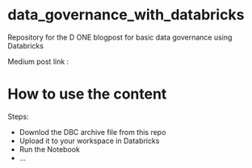 # data_governance_with_databricks
Repository for the D ONE blogpost for basic data governance using Databricks

Medium post link : 

# How to use the content
Steps:
 * Downlod the DBC archive file from this repo
 * Upload it to your workspace in Databricks
 * Run the Notebook
 * ...
    
